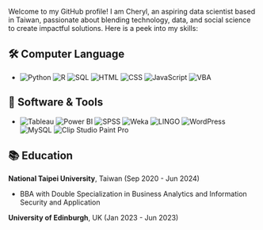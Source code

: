 Welcome to my GitHub profile! I am Cheryl, an aspiring data scientist based in Taiwan, passionate about blending technology, data, and social science to create impactful solutions. Here is a peek into my skills:

## 🛠 Computer Language
- ![Python](https://img.shields.io/badge/Python-3776ab?logo=python&logoColor=white) ![R](https://img.shields.io/badge/R-276DC3?logo=r&logoColor=white) ![SQL](https://img.shields.io/badge/SQL-239120?logo=sql&logoColor=white) ![HTML](https://img.shields.io/badge/HTML-%232E7AB?logo=html5&logoColor=white) ![CSS](https://img.shields.io/badge/CSS-%231572B6?logo=css3&logoColor=white) ![JavaScript](https://img.shields.io/badge/JavaScript-%23F7DF1E?logo=javascript&logoColor=black) ![VBA](https://img.shields.io/badge/VBA-217346?logo=microsoft-excel&logoColor=white)

## 💼 Software & Tools
- ![Tableau](https://img.shields.io/badge/Tableau-E97627?logo=tableau&logoColor=white) ![Power BI](https://img.shields.io/badge/Power%20BI-F2C811?logo=power-bi&logoColor=black) ![SPSS](https://img.shields.io/badge/SPSS-003399?logo=spss&logoColor=white) ![Weka](https://img.shields.io/badge/Weka-404040?logo=weka&logoColor=white) ![LINGO](https://img.shields.io/badge/Lingo-2E3440?logo=lingo&logoColor=white) ![WordPress](https://img.shields.io/badge/WordPress-21759B?logo=wordpress&logoColor=white) ![MySQL](https://img.shields.io/badge/MySQL-4479A1?logo=mysql&logoColor=white) ![Clip Studio Paint Pro](https://img.shields.io/badge/Clip%20Studio%20Paint%20Pro-48D1CC?logo=clip-studio-paint&logoColor=white)


## 📚 Education
**National Taipei University**, Taiwan (Sep 2020 - Jun 2024) 
- BBA with Double Specialization in Business Analytics and Information Security and Application

**University of Edinburgh**, UK (Jan 2023 - Jun 2023) 
